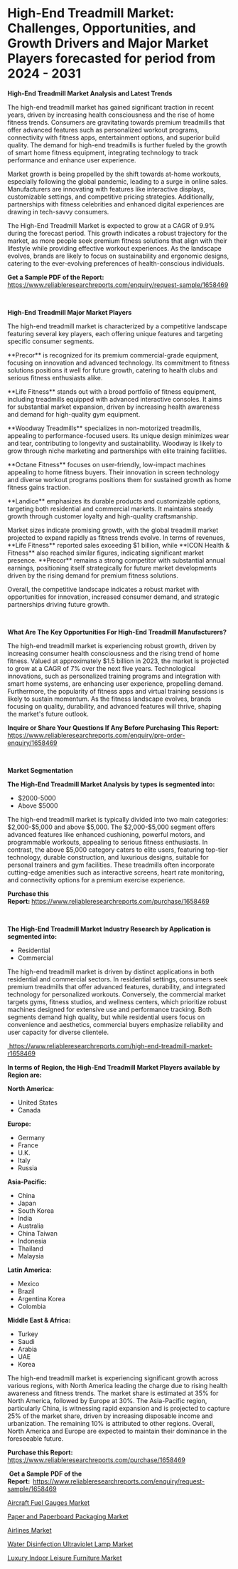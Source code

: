 <p><h1>High-End Treadmill Market: Challenges, Opportunities, and Growth Drivers and Major Market Players forecasted for period from 2024 - 2031</h1></p><p><strong>High-End Treadmill Market Analysis and Latest Trends</strong></p>
<p><p>The high-end treadmill market has gained significant traction in recent years, driven by increasing health consciousness and the rise of home fitness trends. Consumers are gravitating towards premium treadmills that offer advanced features such as personalized workout programs, connectivity with fitness apps, entertainment options, and superior build quality. The demand for high-end treadmills is further fueled by the growth of smart home fitness equipment, integrating technology to track performance and enhance user experience.</p><p>Market growth is being propelled by the shift towards at-home workouts, especially following the global pandemic, leading to a surge in online sales. Manufacturers are innovating with features like interactive displays, customizable settings, and competitive pricing strategies. Additionally, partnerships with fitness celebrities and enhanced digital experiences are drawing in tech-savvy consumers.</p><p>The High-End Treadmill Market is expected to grow at a CAGR of 9.9% during the forecast period. This growth indicates a robust trajectory for the market, as more people seek premium fitness solutions that align with their lifestyle while providing effective workout experiences. As the landscape evolves, brands are likely to focus on sustainability and ergonomic designs, catering to the ever-evolving preferences of health-conscious individuals.</p></p>
<p><strong>Get a Sample PDF of the Report:&nbsp;</strong> <a href="https://www.reliableresearchreports.com/enquiry/request-sample/1658469?utm_campaign=11&utm_medium=2&utm_source=Github&utm_content=ia&utm_term=09122024&utm_id=high-end-treadmill">https://www.reliableresearchreports.com/enquiry/request-sample/1658469</a></p>
<p>&nbsp;</p>
<p><strong>High-End Treadmill Major Market Players</strong></p>
<p><p>The high-end treadmill market is characterized by a competitive landscape featuring several key players, each offering unique features and targeting specific consumer segments. </p><p>**Precor** is recognized for its premium commercial-grade equipment, focusing on innovation and advanced technology. Its commitment to fitness solutions positions it well for future growth, catering to health clubs and serious fitness enthusiasts alike. </p><p>**Life Fitness** stands out with a broad portfolio of fitness equipment, including treadmills equipped with advanced interactive consoles. It aims for substantial market expansion, driven by increasing health awareness and demand for high-quality gym equipment. </p><p>**Woodway Treadmills** specializes in non-motorized treadmills, appealing to performance-focused users. Its unique design minimizes wear and tear, contributing to longevity and sustainability. Woodway is likely to grow through niche marketing and partnerships with elite training facilities.</p><p>**Octane Fitness** focuses on user-friendly, low-impact machines appealing to home fitness buyers. Their innovation in screen technology and diverse workout programs positions them for sustained growth as home fitness gains traction.</p><p>**Landice** emphasizes its durable products and customizable options, targeting both residential and commercial markets. It maintains steady growth through customer loyalty and high-quality craftsmanship. </p><p>Market sizes indicate promising growth, with the global treadmill market projected to expand rapidly as fitness trends evolve. In terms of revenues, **Life Fitness** reported sales exceeding $1 billion, while **ICON Health & Fitness** also reached similar figures, indicating significant market presence. **Precor** remains a strong competitor with substantial annual earnings, positioning itself strategically for future market developments driven by the rising demand for premium fitness solutions. </p><p>Overall, the competitive landscape indicates a robust market with opportunities for innovation, increased consumer demand, and strategic partnerships driving future growth.</p></p>
<p>&nbsp;</p>
<p><strong>What Are The Key Opportunities For High-End Treadmill Manufacturers?</strong></p>
<p><p>The high-end treadmill market is experiencing robust growth, driven by increasing consumer health consciousness and the rising trend of home fitness. Valued at approximately $1.5 billion in 2023, the market is projected to grow at a CAGR of 7% over the next five years. Technological innovations, such as personalized training programs and integration with smart home systems, are enhancing user experience, propelling demand. Furthermore, the popularity of fitness apps and virtual training sessions is likely to sustain momentum. As the fitness landscape evolves, brands focusing on quality, durability, and advanced features will thrive, shaping the market's future outlook.</p></p>
<p><strong>Inquire or Share Your Questions If Any Before Purchasing This Report:</strong> <a href="https://www.reliableresearchreports.com/enquiry/pre-order-enquiry/1658469?utm_campaign=11&utm_medium=2&utm_source=Github&utm_content=ia&utm_term=09122024&utm_id=high-end-treadmill">https://www.reliableresearchreports.com/enquiry/pre-order-enquiry/1658469</a></p>
<p>&nbsp;</p>
<p><strong>Market Segmentation</strong></p>
<p><strong>The High-End Treadmill Market Analysis by types is segmented into:</strong></p>
<p><ul><li>$2000-5000</li><li>Above $5000</li></ul></p>
<p><p>The high-end treadmill market is typically divided into two main categories: $2,000-$5,000 and above $5,000. The $2,000-$5,000 segment offers advanced features like enhanced cushioning, powerful motors, and programmable workouts, appealing to serious fitness enthusiasts. In contrast, the above $5,000 category caters to elite users, featuring top-tier technology, durable construction, and luxurious designs, suitable for personal trainers and gym facilities. These treadmills often incorporate cutting-edge amenities such as interactive screens, heart rate monitoring, and connectivity options for a premium exercise experience.</p></p>
<p><strong>Purchase this Report:&nbsp;</strong><a href="https://www.reliableresearchreports.com/purchase/1658469?utm_campaign=11&utm_medium=2&utm_source=Github&utm_content=ia&utm_term=09122024&utm_id=high-end-treadmill">https://www.reliableresearchreports.com/purchase/1658469</a></p>
<p>&nbsp;</p>
<p><strong>The High-End Treadmill Market Industry Research by Application is segmented into:</strong></p>
<p><ul><li>Residential</li><li>Commercial</li></ul></p>
<p><p>The high-end treadmill market is driven by distinct applications in both residential and commercial sectors. In residential settings, consumers seek premium treadmills that offer advanced features, durability, and integrated technology for personalized workouts. Conversely, the commercial market targets gyms, fitness studios, and wellness centers, which prioritize robust machines designed for extensive use and performance tracking. Both segments demand high quality, but while residential users focus on convenience and aesthetics, commercial buyers emphasize reliability and user capacity for diverse clientele.</p></p>
<p><a href="https://www.reliableresearchreports.com/high-end-treadmill-market-r1658469?utm_campaign=11&utm_medium=2&utm_source=Github&utm_content=ia&utm_term=09122024&utm_id=high-end-treadmill">&nbsp;https://www.reliableresearchreports.com/high-end-treadmill-market-r1658469</a></p>
<p><strong>In terms of Region, the High-End Treadmill Market Players available by Region are:</strong></p>
<p>
    <p> <strong> North America: </strong>
        <ul>
            <li>United States</li>
            <li>Canada</li>
        </ul>
        </p> 
    <p> <strong> Europe: </strong>
        <ul>
            <li>Germany</li>
            <li>France</li>
            <li>U.K.</li>
            <li>Italy</li>
            <li>Russia</li>
        </ul>
        </p> 
    <p> <strong> Asia-Pacific: </strong>
        <ul>
            <li>China</li>
            <li>Japan</li>
            <li>South Korea</li>
            <li>India</li>
            <li>Australia</li>
            <li>China Taiwan</li>
            <li>Indonesia</li>
            <li>Thailand</li>
            <li>Malaysia</li>
        </ul>
        </p> 
    <p> <strong> Latin America: </strong>
        <ul>
            <li>Mexico</li>
            <li>Brazil</li>
            <li>Argentina Korea</li>
            <li>Colombia</li>
        </ul>
        </p> 
    <p> <strong> Middle East & Africa: </strong>
        <ul>
            <li>Turkey</li>
            <li>Saudi</li>
            <li>Arabia</li>
            <li>UAE</li>
            <li>Korea</li>
        </ul>
    </p>
    </p>
<p><p>The high-end treadmill market is experiencing significant growth across various regions, with North America leading the charge due to rising health awareness and fitness trends. The market share is estimated at 35% for North America, followed by Europe at 30%. The Asia-Pacific region, particularly China, is witnessing rapid expansion and is projected to capture 25% of the market share, driven by increasing disposable income and urbanization. The remaining 10% is attributed to other regions. Overall, North America and Europe are expected to maintain their dominance in the foreseeable future.</p></p>
<p><strong>Purchase this Report: </strong><a href="https://www.reliableresearchreports.com/purchase/1658469?utm_campaign=11&utm_medium=2&utm_source=Github&utm_content=ia&utm_term=09122024&utm_id=high-end-treadmill">https://www.reliableresearchreports.com/purchase/1658469</a></p>
<p>&nbsp;<strong>Get a Sample PDF of the Report:&nbsp;&nbsp;</strong><a href="https://www.reliableresearchreports.com/enquiry/request-sample/1658469?utm_campaign=11&utm_medium=2&utm_source=Github&utm_content=ia&utm_term=09122024&utm_id=high-end-treadmill">https://www.reliableresearchreports.com/enquiry/request-sample/1658469</a></p>
<p><strong></strong></p>
<p><p><a href="https://www.linkedin.com/pulse/whats-propelling-aircraft-fuel-gauges-markets-growth-11-cagr-djd8e?utm_campaign=11&utm_medium=2&utm_source=Github&utm_content=ia&utm_term=09122024&utm_id=high-end-treadmill">Aircraft Fuel Gauges Market</a></p><p><a href="https://www.linkedin.com/pulse/th-score-market-0ptye?utm_campaign=11&utm_medium=2&utm_source=Github&utm_content=ia&utm_term=09122024&utm_id=high-end-treadmill">Paper and Paperboard Packaging Market</a></p><p><a href="https://www.linkedin.com/pulse/airlines-market-growth-segmentation-regional-analysis-global-heeie?utm_campaign=11&utm_medium=2&utm_source=Github&utm_content=ia&utm_term=09122024&utm_id=high-end-treadmill">Airlines Market</a></p><p><a href="https://github.com/ChiragRp1/Market-Research-Report-List-6/blob/main/water-disinfection-ultraviolet-lamp-market.md?utm_campaign=11&utm_medium=2&utm_source=Github&utm_content=ia&utm_term=09122024&utm_id=high-end-treadmill">Water Disinfection Ultraviolet Lamp Market</a></p><p><a href="https://github.com/gukenneth26571/Market-Research-Report-List-1/blob/main/luxury-indoor-leisure-furniture-market.md?utm_campaign=11&utm_medium=2&utm_source=Github&utm_content=ia&utm_term=09122024&utm_id=high-end-treadmill">Luxury Indoor Leisure Furniture Market</a></p></p>